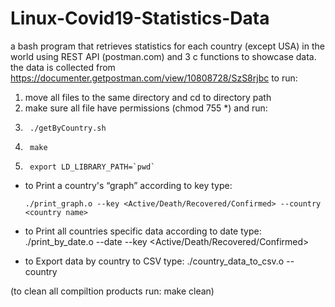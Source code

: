 # Linux-Covid19-Statistics-Data
a bash program that retrieves statistics for each country (except USA) in the world using REST API (postman.com) and 3 c functions to showcase data.
the data is collected from https://documenter.getpostman.com/view/10808728/SzS8rjbc
to run:

1. move all files to the same directory and cd to directory path
2. make sure all file have permissions (chmod 755 *) and run: 
3.      ./getByCountry.sh
4.      make
5.      export LD_LIBRARY_PATH=`pwd`

- to Print a country's “graph” according to key type: 

      ./print_graph.o --key <Active/Death/Recovered/Confirmed> --country <country name>
      
- to Print all countries specific data according to date type: 
      ./print_by_date.o --date <yyyy-MM-dd> --key <Active/Death/Recovered/Confirmed>
- to Export data by country to CSV type: 
      ./country_data_to_csv.o --country <country name>
  
(to clean all compiltion products run: make clean)
